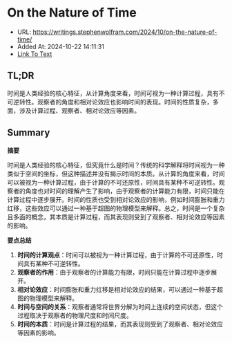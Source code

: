 # On the Nature of Time
- URL: https://writings.stephenwolfram.com/2024/10/on-the-nature-of-time/
- Added At: 2024-10-22 14:11:31
- [Link To Text](2024-10-22-on-the-nature-of-time_raw.md)

## TL;DR
时间是人类经验的核心特征，从计算角度来看，时间可视为一种计算过程，具有不可逆转性。观察者的角度和相对论效应也影响时间的表现。时间的性质复杂，多面，涉及计算过程、观察者、相对论效应等因素。

## Summary
**摘要**

时间是人类经验的核心特征，但究竟什么是时间？传统的科学解释将时间视为一种类似于空间的坐标，但这种描述并没有揭示时间的本质。从计算的角度来看，时间可以被视为一种计算过程，由于计算的不可还原性，时间具有某种不可逆转性。观察者的角度也对时间的理解产生了影响，由于观察者的计算能力有限，时间只能在计算过程中逐步展开。时间的性质也受到相对论效应的影响，例如时间膨胀和重力红移，这些效应可以通过一种基于超图的物理模型来解释。总之，时间是一个复杂且多面的概念，其本质是计算过程，而其表现则受到了观察者、相对论效应等因素的影响。 

**要点总结**

1. **时间的计算观点**：时间可以被视为一种计算过程，由于计算的不可还原性，时间具有某种不可逆转性。
2. **观察者的作用**：由于观察者的计算能力有限，时间只能在计算过程中逐步展开。
3. **相对论效应**：时间膨胀和重力红移是相对论效应的结果，可以通过一种基于超图的物理模型来解释。
4. **时间与空间的关系**：观察者通常将世界分解为时间上连续的空间状态，但这个过程取决于观察者的物理尺度和时间尺度。
5. **时间的本质**：时间是计算过程的结果，而其表现则受到了观察者、相对论效应等因素的影响。
